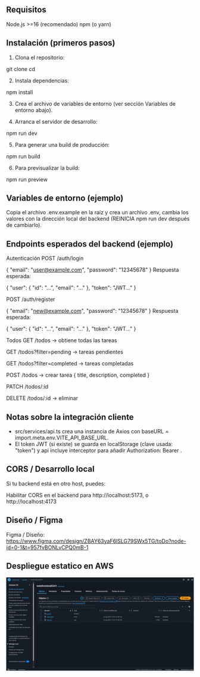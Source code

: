 ## Requisitos
Node.js >=16 (recomendado)
npm (o yarn)

## Instalación (primeros pasos)
1. Clona el repositorio:

git clone <repo-url>
cd <repo-folder>

2. Instala dependencias:

npm install

3. Crea el archivo de variables de entorno (ver sección Variables de entorno abajo).

4. Arranca el servidor de desarrollo:

npm run dev

5. Para generar una build de producción:

npm run build

6. Para previsualizar la build:

npm run preview

## Variables de entorno (ejemplo)
Copia el archivo .env.example en la raíz y crea un archivo .env, cambia los valores con la dirección local del backend (REINICIA npm run dev después de cambiarlo).

## Endpoints esperados del backend (ejemplo)

Autenticación
POST /auth/login

{ "email": "user@example.com", "password": "12345678" }
Respuesta esperada:

{ "user": { "id": "...", "email": "..." }, "token": "JWT..." }

POST /auth/register

{ "email": "new@example.com", "password": "12345678" }
Respuesta esperada:

{ "user": { "id": "...", "email": "..." }, "token": "JWT..." }

Todos
GET /todos → obtiene todas las tareas

GET /todos?filter=pending → tareas pendientes

GET /todos?filter=completed → tareas completadas

POST /todos → crear tarea { title, description, completed }

PATCH /todos/:id

DELETE /todos/:id → eliminar

## Notas sobre la integración cliente
- src/services/api.ts crea una instancia de Axios con baseURL = import.meta.env.VITE_API_BASE_URL.
- El token JWT (si existe) se guarda en localStorage (clave usada: "token") y api incluye interceptor para añadir Authorization: Bearer <token>.

## CORS / Desarrollo local
Si tu backend está en otro host, puedes:

Habilitar CORS en el backend para http://localhost:5173, o http://localhost:4173

## Diseño / Figma

Figma / Diseño: https://www.figma.com/design/ZBAY63yaF6lSLG79SWx5TG/toDo?node-id=0-1&t=957fvBONLvCPQ0mB-1

## Despliegue estatico en AWS
![alt text](image.png)

